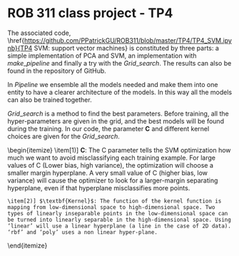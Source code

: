 # ROB 311 class project - TP4

The associated code, \href{https://github.com/PPatrickGU/ROB311/blob/master/TP4/TP4_SVM.ipynb}{TP4 SVM: support vector machines} is constituted by three parts: a simple implementation of PCA and SVM, an implementation with $make\_pipeline$ and finally a try with the $Grid\_search$. The results can also be found in the repository of GitHub.

In $Pipeline$ we ensemble all the models needed and make them into one entity to have a clearer architecture of the models. In this way all the models can also be trained together.

$Grid\_search$ is a method to find the best parameters. Before training, all the hyper-parameters are given in the grid, and the best models will be found during the training. In our code, the parameter $\textbf{C}$ and different kernel choices are given for the $Grid\_search$.

\begin{itemize}
    \item[1)] $\textbf{C}$: The C parameter tells the SVM optimization how much we want to avoid misclassifying each training example. For large values of C (Lower bias, high variance), the optimization will choose a smaller margin hyperplane. A very small value of C (higher bias, low variance) will cause the optimizer to look for a larger-margin separating hyperplane, even if that hyperplane misclassifies more points.
    
    \item[2)] $\textbf{Kernel}$: The function of the kernel function is mapping from low-dimensional space to high-dimensional space. Two types of linearly inseparable points in the low-dimensional space can be turned into linearly separable in the high-dimensional space. Using ‘linear’ will use a linear hyperplane (a line in the case of 2D data). ‘rbf’ and ‘poly’ uses a non linear hyper-plane.
\end{itemize}

